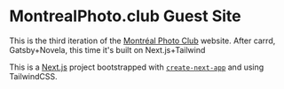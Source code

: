 # MontrealPhoto.club Guest Site

This is the third iteration of the [Montréal Photo Club](https://montrealphoto.club) website. After carrd, Gatsby+Novela, this time it's built on Next.js+Tailwind

This is a [Next.js](https://nextjs.org/) project bootstrapped with [`create-next-app`](https://github.com/vercel/next.js/tree/canary/packages/create-next-app) and using TailwindCSS.
